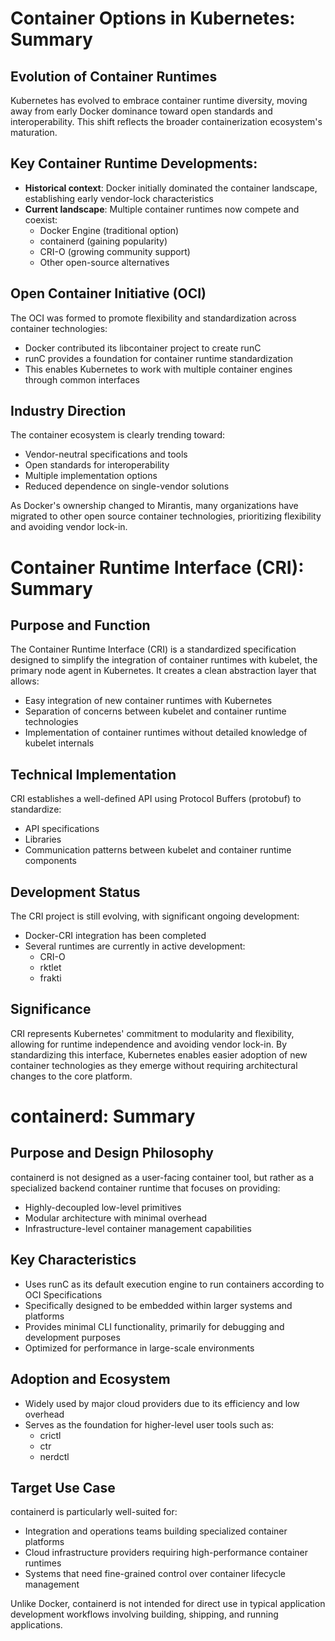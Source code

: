 # Container Options in Kubernetes: Summary

## Evolution of Container Runtimes

Kubernetes has evolved to embrace container runtime diversity, moving away from early Docker dominance toward open standards and interoperability. This shift reflects the broader containerization ecosystem's maturation.

## Key Container Runtime Developments:

- **Historical context**: Docker initially dominated the container landscape, establishing early vendor-lock characteristics
- **Current landscape**: Multiple container runtimes now compete and coexist:
  - Docker Engine (traditional option)
  - containerd (gaining popularity)
  - CRI-O (growing community support)
  - Other open-source alternatives

## Open Container Initiative (OCI)

The OCI was formed to promote flexibility and standardization across container technologies:
- Docker contributed its libcontainer project to create runC
- runC provides a foundation for container runtime standardization
- This enables Kubernetes to work with multiple container engines through common interfaces

## Industry Direction

The container ecosystem is clearly trending toward:
- Vendor-neutral specifications and tools
- Open standards for interoperability
- Multiple implementation options
- Reduced dependence on single-vendor solutions

As Docker's ownership changed to Mirantis, many organizations have migrated to other open source container technologies, prioritizing flexibility and avoiding vendor lock-in.

# Container Runtime Interface (CRI): Summary

## Purpose and Function

The Container Runtime Interface (CRI) is a standardized specification designed to simplify the integration of container runtimes with kubelet, the primary node agent in Kubernetes. It creates a clean abstraction layer that allows:

- Easy integration of new container runtimes with Kubernetes
- Separation of concerns between kubelet and container runtime technologies
- Implementation of container runtimes without detailed knowledge of kubelet internals

## Technical Implementation

CRI establishes a well-defined API using Protocol Buffers (protobuf) to standardize:
- API specifications
- Libraries
- Communication patterns between kubelet and container runtime components

## Development Status

The CRI project is still evolving, with significant ongoing development:

- Docker-CRI integration has been completed
- Several runtimes are currently in active development:
  - CRI-O
  - rktlet
  - frakti

## Significance

CRI represents Kubernetes' commitment to modularity and flexibility, allowing for runtime independence and avoiding vendor lock-in. By standardizing this interface, Kubernetes enables easier adoption of new container technologies as they emerge without requiring architectural changes to the core platform.

# containerd: Summary

## Purpose and Design Philosophy
containerd is not designed as a user-facing container tool, but rather as a specialized backend container runtime that focuses on providing:
- Highly-decoupled low-level primitives
- Modular architecture with minimal overhead
- Infrastructure-level container management capabilities

## Key Characteristics
- Uses runC as its default execution engine to run containers according to OCI Specifications
- Specifically designed to be embedded within larger systems and platforms
- Provides minimal CLI functionality, primarily for debugging and development purposes
- Optimized for performance in large-scale environments

## Adoption and Ecosystem
- Widely used by major cloud providers due to its efficiency and low overhead
- Serves as the foundation for higher-level user tools such as:
  - crictl
  - ctr
  - nerdctl

## Target Use Case
containerd is particularly well-suited for:
- Integration and operations teams building specialized container platforms
- Cloud infrastructure providers requiring high-performance container runtimes
- Systems that need fine-grained control over container lifecycle management

Unlike Docker, containerd is not intended for direct use in typical application development workflows involving building, shipping, and running applications.
